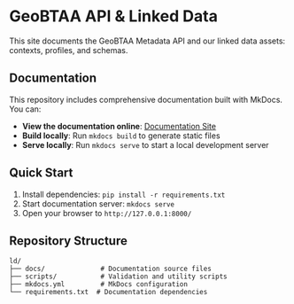 # GeoBTAA API &amp; Linked Data

This site documents the GeoBTAA Metadata API and our linked data assets: contexts, profiles, and schemas.

## Documentation

This repository includes comprehensive documentation built with MkDocs. You can:

- **View the documentation online**: [Documentation Site](https://geobtaa.github.io/ld/)
- **Build locally**: Run `mkdocs build` to generate static files
- **Serve locally**: Run `mkdocs serve` to start a local development server

## Quick Start

1. Install dependencies: `pip install -r requirements.txt`
2. Start documentation server: `mkdocs serve`
3. Open your browser to `http://127.0.0.1:8000/`

## Repository Structure

```
ld/
├── docs/              # Documentation source files
├── scripts/           # Validation and utility scripts
├── mkdocs.yml         # MkDocs configuration
└── requirements.txt  # Documentation dependencies
```
